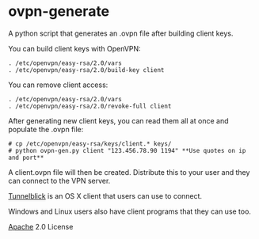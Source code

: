 ovpn-generate
=============

A python script that generates an .ovpn file after building client keys.

You can build client keys with OpenVPN:

    . /etc/openvpn/easy-rsa/2.0/vars
    . /etc/openvpn/easy-rsa/2.0/build-key client

You can remove client access:

    . /etc/openvpn/easy-rsa/2.0/vars
    . /etc/openvpn/easy-rsa/2.0/revoke-full client

After generating new client keys, you can read them all at once and
populate the .ovpn file:

    # cp /etc/openvpn/easy-rsa/keys/client.* keys/
    # python ovpn-gen.py client "123.456.78.90 1194" **Use quotes on ip and port**

A client.ovpn file will then be created. Distribute this to your user
and they can connect to the VPN server.

[Tunnelblick](https://code.google.com/p/tunnelblick/) is an OS X client that
users can use to connect.

Windows and Linux users also have client programs that they can use too.

[Apache](http://www.apache.org/licenses/LICENSE-2.0.html) 2.0 License


